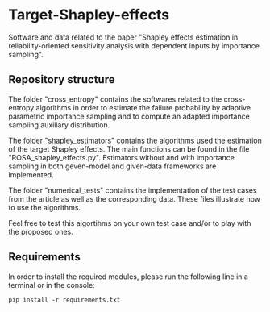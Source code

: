 # Target-Shapley-effects
Software and data related to the paper "Shapley effects estimation in reliability-oriented sensitivity analysis with dependent inputs by importance sampling".

## Repository structure

The folder "cross_entropy" contains the softwares related to the cross-entropy algorithms in order to estimate the failure probability by adaptive parametric importance sampling and to compute an adapted importance sampling auxiliary distribution.

The folder "shapley_estimators" contains the algorithms used the estimation of the target Shapley effects. The main functions can be found in the file "ROSA_shapley_effects.py". Estimators without and with importance sampling in both geven-model and given-data frameworks are implemented.

The folder "numerical_tests" contains the implementation of the test cases from the article as well as the corresponding data. These files illustrate how to use the algorithms. 

Feel free to test this algortihms on your own test case and/or to play with the proposed ones.

## Requirements

In order to install the required modules, please run the following line in a terminal or in the console:

```
pip install -r requirements.txt
```
